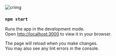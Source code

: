 

![crimg](https://user-images.githubusercontent.com/70629274/188021159-0d0d25cf-58fc-48aa-a598-25f266d9854f.png)



### `npm start`

Runs the app in the development mode.\
Open [http://localhost:3000](http://localhost:3000) to view it in your browser.

The page will reload when you make changes.\
You may also see any lint errors in the console.


